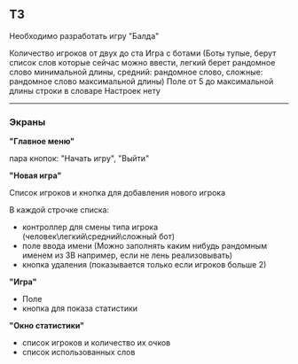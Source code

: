 ## ТЗ

Необходимо разработать игру "Балда"

Количество игроков от двух до ста
Игра с ботами (Боты тупые, берут список слов которые сейчас можно ввести, легкий берет рандомное слово минимальной длины, средний: рандомное слово, сложные: рандомное слово максимальной длины)
Поле от 5 до максимальной длины строки в словаре
Настроек нету 


---
### Экраны
**"Главное меню"**

пара кнопок: "Начать игру", "Выйти"

**"Новая игра"**

Список игроков и кнопка для добавления нового игрока

В каждой строчке списка:
* контроллер для смены типа игрока (человек\легкий\средний\сложный бот)
* поле ввода имени (Можно заполнять каким нибудь рандомным именем из ЗВ например, если не лень реализовывать)
* кнопка удаления (показывается только если игроков больше 2)
    
**"Игра"**
* Поле
* кнопка для показа статистики

**"Окно статистики"**
* список игроков и количество их очков
* список использованных слов
